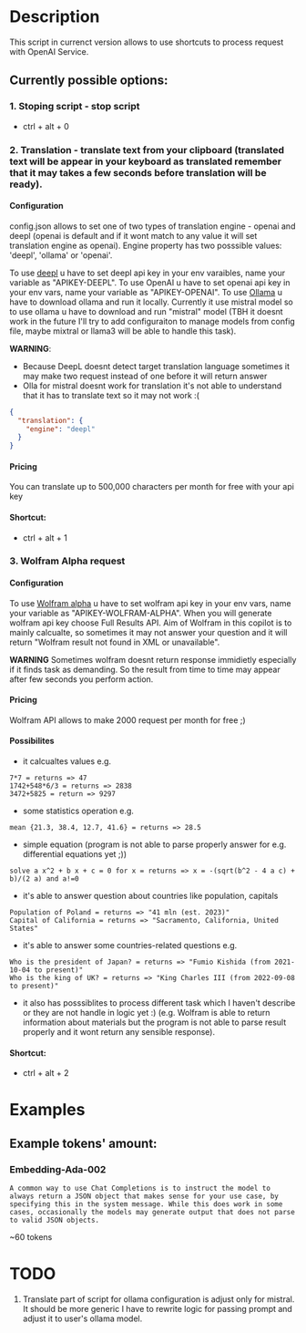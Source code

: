# Description

This script in currenct version allows to use shortcuts to process request with OpenAI Service.

## Currently possible options:

### 1. Stoping script - stop script

- ctrl + alt + 0

### 2. Translation - translate text from your clipboard (translated text will be appear in your keyboard as translated remember that it may takes a few seconds before translation will be ready).

#### Configuration

config.json allows to set one of two types of translation engine - openai and deepl (openai is default and if it wont match to any value it will set translation engine as openai). Engine property has two posssible values: 'deepl', 'ollama' or 'openai'.

To use [deepl](https://www.deepl.com/pl/your-account/keys) u have to set deepl api key in your env varaibles, name your variable as "APIKEY-DEEPL".
To use OpenAI u have to set openai api key in your env vars, name your variable as "APIKEY-OPENAI".
To use [Ollama](https://ollama.com/) u have to download ollama and run it locally. Currently it use mistral model so to use ollama u have to download and run "mistral" model (TBH it doesnt work in the future I'll try to add configuraiton to manage models from config file, maybe mixtral or llama3 will be able to handle this task).

**WARNING**:

- Because DeepL doesnt detect target translation language sometimes it may make two request instead of one before it will return answer
- Olla for mistral doesnt work for translation it's not able to understand that it has to translate text so it may not work :(

```json
{
  "translation": {
    "engine": "deepl"
  }
}
```

#### Pricing

You can translate up to 500,000 characters per month for free with your api key

#### Shortcut:

- ctrl + alt + 1

### 3. Wolfram Alpha request

#### Configuration

To use [Wolfram alpha](https://products.wolframalpha.com/api/documentation) u have to set wolfram api key in your env vars, name your variable as "APIKEY-WOLFRAM-ALPHA". When you will generate wolfram api key choose Full Results API. Aim of Wolfram in this copilot is to mainly calcualte, so sometimes it may not answer your question and it will return "Wolfram result not found in XML or unavailable".

**WARNING** Sometimes wolfram doesnt return response immidietly especially if it finds task as demanding. So the result from time to time may appear after few seconds you perform action.

#### Pricing

Wolfram API allows to make 2000 request per month for free ;)

#### Possibilites

- it calcualtes values e.g.

```plaintext
7*7 = returns => 47
1742+548*6/3 = returns => 2838
3472+5825 = return => 9297
```

- some statistics operation e.g.

```plaintext
mean {21.3, 38.4, 12.7, 41.6} = returns => 28.5
```

- simple equation (program is not able to parse properly answer for e.g. differential equations yet ;))

```
solve a x^2 + b x + c = 0 for x = returns => x = -(sqrt(b^2 - 4 a c) + b)/(2 a) and a!=0
```

- it's able to answer question about countries like population, capitals

```plaintext
Population of Poland = returns => "41 mln (est. 2023)"
Capital of California = returns => "Sacramento, California, United States"
```

- it's able to answer some countries-related questions e.g.

```plaintext
Who is the president of Japan? = returns => "Fumio Kishida (from 2021-10-04 to present)"
Who is the king of UK? = returns => "King Charles III (from 2022-09-08 to present)"
```

- it also has posssiblites to process different task which I haven't describe or they are not handle in logic yet :) (e.g. Wolfram is able to return information about materials but the program is not able to parse result properly and it wont return any sensible response).

#### Shortcut:

- ctrl + alt + 2

# Examples

## Example tokens' amount:

### Embedding-Ada-002

```
A common way to use Chat Completions is to instruct the model to always return a JSON object that makes sense for your use case, by specifying this in the system message. While this does work in some cases, occasionally the models may generate output that does not parse to valid JSON objects.
```

~60 tokens

# TODO

1. Translate part of script for ollama configuration is adjust only for mistral. It should be more generic I have to rewrite logic for passing prompt and adjust it to user's ollama model.
